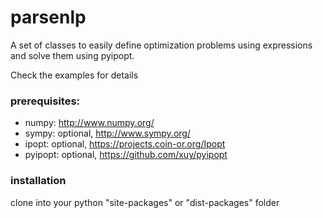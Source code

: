 # parsenlp

A set of classes to easily define optimization problems using expressions and solve them using pyipopt.

Check the examples for details

### prerequisites:
 - numpy: http://www.numpy.org/
 - sympy: optional, http://www.sympy.org/
 - ipopt: optional, https://projects.coin-or.org/Ipopt
 - pyipopt: optional, https://github.com/xuy/pyipopt
 
### installation
clone into your python "site-packages" or "dist-packages" folder
